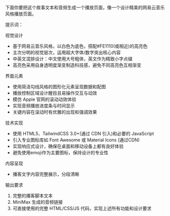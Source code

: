 下面你要把这个故事文本和音频生成一个播放页面，像一个设计精美的网易云音乐风格播放页面。

提示词：

视觉设计
- 基于网易云音乐风格，以白色为底色，搭配#FE1110(或相近)的高亮色
- 主次分明的视觉层次，运用超大字体/数字突出核心内容
- 中英文混排设计：中文使用大号粗体，英文作为精致小字点缀
- 高亮色采用自身透明度渐变制造科技感，避免不同高亮色互相渐变 

界面元素
- 使用简洁勾线风格的图形化元素呈现数据和配图
- 播放控制区域设计醒目且易操作交互与动效
- 模仿 Apple 官网的滚动动效体验
- 实现音频播放进度条与时间显示
- 关键内容在滚动时有优雅的出现和强调效果

技术实现
- 使用 HTML5、TailwindCSS 3.0+(通过 CDN 引入)和必要的 JavaScript
- 引入专业图标库如 Font Awesome 或 Material Icons (通过CDN)
- 实现响应式设计，确保在桌面和移动设备上都有良好体验
- 避免使用emoji作为主要图标，保持设计的专业性

内容呈现
- 播客文字内容完整展示，分段清晰

输出要求
1. 完整的播客脚本文本
2. MiniMax 生成的音频链接
3. 可直接使用的完整 HTML/CSS/JS 代码，实现上述所有功能和设计要求